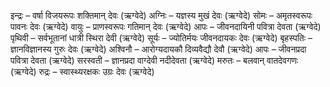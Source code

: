 इन्द्रः – वर्षा विजयरूपः शक्तिमान् देवः (ऋग्वेदे)
अग्निः – यज्ञस्य मुखं देवः (ऋग्वेदे)
सोमः – अमृतस्वरूपः पावनः देवः (ऋग्वेदे)
वायुः – प्राणस्वरूपः गतिमान् देवः (ऋग्वेदे)
आपः – जीवनदायिनी पवित्रा देवता (ऋग्वेदे)
पृथिवी – सर्वभूतानां धात्री स्थिरा देवी (ऋग्वेदे)
सूर्यः – ज्योतिर्मयः जीवनदायकः देवः (ऋग्वेदे)
बृहस्पतिः – ज्ञानविज्ञानस्य गुरुः देवः (ऋग्वेदे)
अश्विनौ – आरोग्यदायकौ दिव्यवैद्यौ देवौ (ऋग्वेदे)
आपः – जीवनप्रदा पवित्रा देवता (ऋग्वेदे)
सरस्वती – ज्ञानप्रदा वाग्देवी नदीदेवता (ऋग्वेदे)
मरुतः – बलवान् वातदेवगणः (ऋग्वेदे)
रुद्रः – स्वास्थ्यरक्षकः उग्रः देवः (ऋग्वेदे)